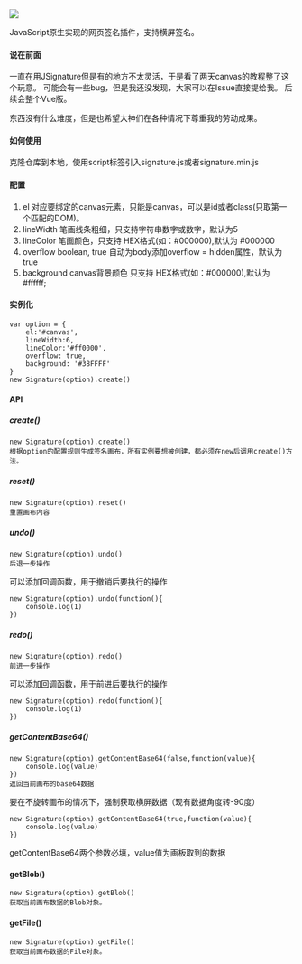 
<img src="https://img.shields.io/crates/l/rustc-serialize/0.3.24.svg">


JavaScript原生实现的网页签名插件，支持横屏签名。

#### 说在前面
一直在用JSignature但是有的地方不太灵活，于是看了两天canvas的教程整了这个玩意。
可能会有一些bug，但是我还没发现，大家可以在Issue直接提给我。
后续会整个Vue版。 

东西没有什么难度，但是也希望大神们在各种情况下尊重我的劳动成果。

#### 如何使用
克隆仓库到本地，使用script标签引入signature.js或者signature.min.js

#### 配置
1. el 对应要绑定的canvas元素，只能是canvas，可以是id或者class(只取第一个匹配的DOM)。
2. lineWidth 笔画线条粗细，只支持字符串数字或数字，默认为5
3. lineColor 笔画颜色，只支持 HEX格式(如：#000000),默认为 #000000
4. overflow boolean, true 自动为body添加overflow = hidden属性，默认为true
5. background canvas背景颜色 只支持 HEX格式(如：#000000),默认为 #ffffff;

#### 实例化
```$xslt
var option = {
    el:'#canvas',
    lineWidth:6,
    lineColor:'#ff0000',
    overflow: true,
    background: '#38FFFF'
}
new Signature(option).create()
```

#### API
##### create()
```$xslt
new Signature(option).create()
根据option的配置规则生成签名画布，所有实例要想被创建，都必须在new后调用create()方法。
```

##### reset()
```$xslt
new Signature(option).reset()
重置画布内容
```

##### undo()
```$xslt
new Signature(option).undo()
后退一步操作
```
可以添加回调函数，用于撤销后要执行的操作
```$xslt
new Signature(option).undo(function(){
    console.log(1)
})
```


##### redo()
```$xslt
new Signature(option).redo()
前进一步操作
```
可以添加回调函数，用于前进后要执行的操作
```$xslt
new Signature(option).redo(function(){
    console.log(1)
})
```

##### getContentBase64()
```$xslt
new Signature(option).getContentBase64(false,function(value){
    console.log(value)
})
返回当前画布的base64数据
```

要在不旋转画布的情况下，强制获取横屏数据（现有数据角度转-90度）
```$xslt
new Signature(option).getContentBase64(true,function(value){
    console.log(value)
})
```
getContentBase64两个参数必填，value值为画板取到的数据

#### getBlob()
```$xslt
new Signature(option).getBlob()
获取当前画布数据的Blob对象。
```

#### getFile()
```$xslt
new Signature(option).getFile()
获取当前画布数据的File对象。
```
